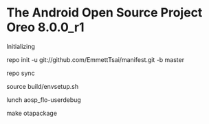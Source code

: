 The Android Open Source Project Oreo 8.0.0_r1
===========

Initializing

repo init -u git://github.com/EmmettTsai/manifest.git -b master

repo sync

source build/envsetup.sh

lunch aosp_flo-userdebug

make otapackage

